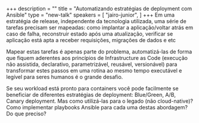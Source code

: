 +++
description = ""
title = "Automatizando estratégias de deployment com Ansible"
type = "new-talk"
speakers = [
        "jairo-junior",
]
+++
Em uma estratégia de release, independente da tecnologia utilizada, uma série de tarefas precisam ser mapeadas: como implantar a aplicação/voltar atrás em caso de falha, reconstruir estado após uma atualização, verificar se aplicação está apta a receber requisições, migrações de dados e etc

Mapear estas tarefas é apenas parte do problema, automatizá-las de forma que fiquem aderentes aos princípios de Infrastructure as Code (execução não assistida, declarativo, parametrizável, reusável, versionável) para transformar estes passos em uma rotina ao mesmo tempo executável e legível para seres humanos é o grande desafio.

Se seu workload está pronto para containers você pode facilmente se beneficiar de diferentes estratégias de deployment: Blue/Green, A/B, Canary deployment. Mas como utilizá-las para o legado (não cloud-native)? Como implementar playbooks Ansible para cada uma destas abordagem? Do que preciso?